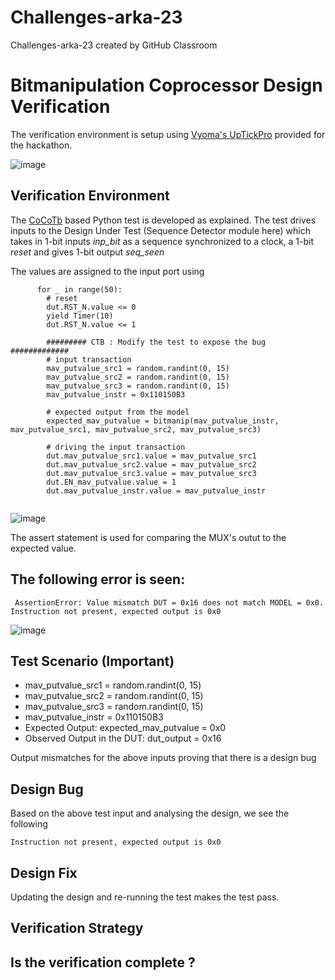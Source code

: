 # Challenges-arka-23
Challenges-arka-23 created by GitHub Classroom
# Bitmanipulation Coprocessor Design Verification

The verification environment is setup using [Vyoma's UpTickPro](https://vyomasystems.com) provided for the hackathon.

![image](https://user-images.githubusercontent.com/70422874/180929690-d6604e02-f38c-4fe6-9dc7-b5f2b4bb003a.png)

## Verification Environment

The [CoCoTb](https://www.cocotb.org/) based Python test is developed as explained. The test drives inputs to the Design Under Test (Sequence Detector module here) which takes in 1-bit inputs *inp_bit* as a sequence synchronized to a clock, a 1-bit *reset* and gives 1-bit output *seq_seen*

The values are assigned to the input port using 
```
      for _ in range(50):
        # reset
        dut.RST_N.value <= 0
        yield Timer(10) 
        dut.RST_N.value <= 1

        ######### CTB : Modify the test to expose the bug #############
        # input transaction
        mav_putvalue_src1 = random.randint(0, 15)
        mav_putvalue_src2 = random.randint(0, 15)
        mav_putvalue_src3 = random.randint(0, 15)
        mav_putvalue_instr = 0x110150B3

        # expected output from the model
        expected_mav_putvalue = bitmanip(mav_putvalue_instr, mav_putvalue_src1, mav_putvalue_src2, mav_putvalue_src3)

        # driving the input transaction
        dut.mav_putvalue_src1.value = mav_putvalue_src1
        dut.mav_putvalue_src2.value = mav_putvalue_src2
        dut.mav_putvalue_src3.value = mav_putvalue_src3
        dut.EN_mav_putvalue.value = 1
        dut.mav_putvalue_instr.value = mav_putvalue_instr
    
```

![image](https://user-images.githubusercontent.com/70422874/180929781-81a9b5e3-e3ef-4506-a205-3ddf8ebcc700.png)


The assert statement is used for comparing the MUX's outut to the expected value.

## The following error is seen:
```
 AssertionError: Value mismatch DUT = 0x16 does not match MODEL = 0x0. Instruction not present, expected output is 0x0
 ```
![image](https://user-images.githubusercontent.com/70422874/180930057-6e7a6469-9fc9-4520-b6bf-57fd1c9fbd8f.png)
 
## Test Scenario **(Important)**
- mav_putvalue_src1 = random.randint(0, 15)
- mav_putvalue_src2 = random.randint(0, 15)
- mav_putvalue_src3 = random.randint(0, 15)
- mav_putvalue_instr = 0x110150B3
- Expected Output: expected_mav_putvalue = 0x0
- Observed Output in the DUT: dut_output = 0x16

Output mismatches for the above inputs proving that there is a design bug

## Design Bug
Based on the above test input and analysing the design, we see the following

```
Instruction not present, expected output is 0x0
```

## Design Fix
Updating the design and re-running the test makes the test pass.


## Verification Strategy

## Is the verification complete ?
